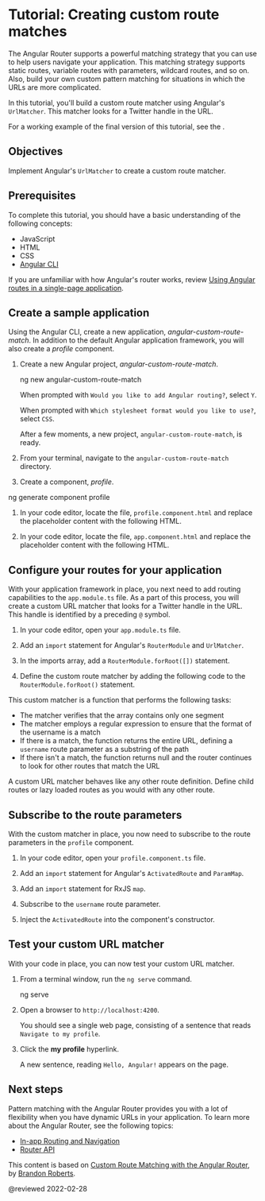 # Tutorial: Creating custom route matches

The Angular Router supports a powerful matching strategy that you can use to help users navigate your application.
This matching strategy supports static routes, variable routes with parameters, wildcard routes, and so on.
Also, build your own custom pattern matching for situations in which the URLs are more complicated.

In this tutorial, you'll build a custom route matcher using Angular's `UrlMatcher`.
This matcher looks for a Twitter handle in the URL.

For a working example of the final version of this tutorial, see the <live-example></live-example>.

## Objectives

Implement Angular's `UrlMatcher` to create a custom route matcher.

## Prerequisites

To complete this tutorial, you should have a basic understanding of the following concepts:

*   JavaScript
*   HTML
*   CSS
*   [Angular CLI](cli)

If you are unfamiliar with how Angular's router works, review [Using Angular routes in a single-page application](guide/router-tutorial).

## Create a sample application

Using the Angular CLI, create a new application, *angular-custom-route-match*.
In addition to the default Angular application framework, you will also create a *profile* component.

1.  Create a new Angular project, *angular-custom-route-match*.

    <code-example format="shell" language="shell">

    ng new angular-custom-route-match

    </code-example>

    When prompted with `Would you like to add Angular routing?`, select `Y`.

    When prompted with `Which stylesheet format would you like to use?`, select `CSS`.

    After a few moments, a new project, `angular-custom-route-match`, is ready.

1.  From your terminal, navigate to the `angular-custom-route-match` directory.
1.  Create a component, *profile*.

   <code-example format="shell" language="shell">

   ng generate component profile

   </code-example>

1.  In your code editor, locate the file, `profile.component.html` and replace the placeholder content with the following HTML.

    <code-example header="src/app/profile/profile.component.html" path="routing-with-urlmatcher/src/app/profile/profile.component.html"></code-example>

1.  In your code editor, locate the file, `app.component.html` and replace the placeholder content with the following HTML.

    <code-example header="src/app/app.component.html" path="routing-with-urlmatcher/src/app/app.component.html"></code-example>

## Configure your routes for your application

With your application framework in place, you next need to add routing capabilities to the `app.module.ts` file.
As a part of this process, you will create a custom URL matcher that looks for a Twitter handle in the URL.
This handle is identified by a preceding `@` symbol.

1.  In your code editor, open your `app.module.ts` file.
1.  Add an `import` statement for Angular's `RouterModule` and `UrlMatcher`.

    <code-example header="src/app/app.module.ts" path="routing-with-urlmatcher/src/app/app.module.ts" region="import"></code-example>

1.  In the imports array, add a `RouterModule.forRoot([])` statement.

    <code-example header="src/app/app.module.ts" path="routing-with-urlmatcher/src/app/app.module.ts" region="imports-array"></code-example>

1.  Define the custom route matcher by adding the following code to the `RouterModule.forRoot()` statement.

    <code-example header="src/app/app.module.ts" path="routing-with-urlmatcher/src/app/app.module.ts" region="matcher"></code-example>

This custom matcher is a function that performs the following tasks:

*   The matcher verifies that the array contains only one segment
*   The matcher employs a regular expression to ensure that the format of the username is a match
*   If there is a match, the function returns the entire URL, defining a `username` route parameter as a substring of the path
*   If there isn't a match, the function returns null and the router continues to look for other routes that match the URL

<div class="is-helpful">

A custom URL matcher behaves like any other route definition.
Define child routes or lazy loaded routes as you would with any other route.

</div>

## Subscribe to the route parameters

With the custom matcher in place, you now need to subscribe to the route parameters in the `profile` component.

1.  In your code editor, open your `profile.component.ts` file.
1.  Add an `import` statement for Angular's `ActivatedRoute` and `ParamMap`.

    <code-example header="src/app/profile/profile.component.ts" path="routing-with-urlmatcher/src/app/profile/profile.component.ts" region="activated-route-and-parammap"></code-example>

1.  Add an `import` statement for RxJS `map`.

    <code-example header="src/app/profile/profile.component.ts" path="routing-with-urlmatcher/src/app/profile/profile.component.ts" region="rxjs-map"></code-example>

1.  Subscribe to the `username` route parameter.

    <code-example header="src/app/profile/profile.component.ts" path="routing-with-urlmatcher/src/app/profile/profile.component.ts" region="subscribe"></code-example>

1.  Inject the `ActivatedRoute` into the component's constructor.

    <code-example header="src/app/profile/profile.component.ts" path="routing-with-urlmatcher/src/app/profile/profile.component.ts" region="activatedroute"></code-example>

## Test your custom URL matcher

With your code in place, you can now test your custom URL matcher.

1.  From a terminal window, run the `ng serve` command.

    <code-example format="shell" language="shell">

    ng serve

    </code-example>

1.  Open a browser to `http://localhost:4200`.

    You should see a single web page, consisting of a sentence that reads `Navigate to my profile`.

1.  Click the **my profile** hyperlink.

    A new sentence, reading `Hello, Angular!` appears on the page.

## Next steps

Pattern matching with the Angular Router provides you with a lot of flexibility when you have dynamic URLs in your application.
To learn more about the Angular Router, see the following topics:

*   [In-app Routing and Navigation](guide/router)
*   [Router API](api/router)

<div class="alert is-helpful">

This content is based on [Custom Route Matching with the Angular Router](https://medium.com/@brandontroberts/custom-route-matching-with-the-angular-router-fbdd48665483), by [Brandon Roberts](https://twitter.com/brandontroberts).

</div>

<!-- links -->

<!-- external links -->

<!-- end links -->

@reviewed 2022-02-28
